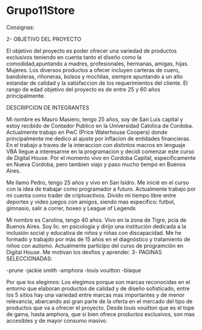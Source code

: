 # Grupo11Store


Consignas:

2- 
OBJETIVO DEL PROYECTO

El objetivo del proyecto es poder ofrecer una variedad de productos exclusivos teniendo en cuenta tanto el diseño como la comodidad,apuntando a madres, profesionales, hermanas, amigas, hijas. Mujeres. Los diversos productos a ofecer incluyen carteras de cuero, bandoleras, riñoneras, bolsos y mochilas, siempre apuntando a un alto estandar de calidad y la satisfaccion de los requerimientos del cliente.
El rango de edad objetivo del proyecto es de entre 25 y 60 años principalmente.


DESCRIPCION DE INTEGRANTES

Mi nombre es Mauro Masiero, tengo 25 años, soy de San Luis capital y estoy recibido de Contador Publico en la Universidad Catolica de Cordoba. Actualmente trabajo en PwC (Price Waterhouse Coopers) donde principalmente me dedico al ajuste por inflacion de entidades financieras. En el trabajo a traves de la interaccion con distintos macros en lenguaje VBA llegue a interesarme en la programacion y decidi comenzar este curso de Digital House. Por el momento vivo en Cordoba Capital, especificamente en Nueva Cordoba, pero tambien viajo y paso mucho tiempo en Buenos Aires. 

Me llamo Pedro, tengo 25 años y vivo en San Isidro. Me inicié en el curso con la idea de trabajar como programador a futuro. Actualmente trabajo por mi cuenta como trader de criptoactivos. 
Divido mi tiempo libre entre deportes y video juegos con amigos, siendo mas especifico: futbol, gimnasio, salir a correr, boxeo y League of Legends

Mi nombre es Carolina, tengo 40 años. Vivo en la zona de Tigre, pcia de Buenos Aires. Soy lic. en psicología y dirijo una institución dedicada a la inclusión social y educativa de niños y niñas con discapacidad.
Me he formado y trabajdo por más de 15 años en el diagnóstico y tratamiento de niños con autismo.
Actualmente participo del curso de programción en Digital House. Me motivan los desfíos y aprender.
3- 
PAGINAS SELECCIONADAS:

-prune 
-jackie smith
-amphora
-louis vouitton
-blaque

Por que los elegimos: Los elegimos porque son marcas reconocidas en el entorno que elaboran productos de calidad y de diseño sofisticado, entre los 5 sitios hay una variedad entre marcas mas importantes y de menor relevancia, abarcando asi gran parte de la oferta en el mercado del tipo de productos que va a ofrecer el proyecto. Desde louis vouitton que es el tope de gama, hasta amphora, que si bien ofrece productos exclusivos, son mas accesibles y de mayor consumo masivo. 

  
    
